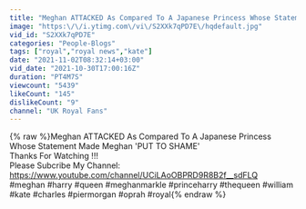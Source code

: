 ```yaml
---
title: "Meghan ATTACKED As Compared To A Japanese Princess Whose Statement Made Meghan 'PUT TO SHAME'"
image: "https:\/\/i.ytimg.com\/vi\/S2XXk7qPD7E\/hqdefault.jpg"
vid_id: "S2XXk7qPD7E"
categories: "People-Blogs"
tags: ["royal","royal news","kate"]
date: "2021-11-02T08:32:14+03:00"
vid_date: "2021-10-30T17:00:16Z"
duration: "PT4M7S"
viewcount: "5439"
likeCount: "145"
dislikeCount: "9"
channel: "UK Royal Fans"
---
```

{% raw %}Meghan ATTACKED As Compared To A Japanese Princess Whose Statement Made Meghan 'PUT TO SHAME'<br />Thanks For Watching !!!<br />Please Subcribe My Channel: <a rel="nofollow" target="blank" href="https://www.youtube.com/channel/UCiLAoOBPRD9R8B2f__sdFLQ">https://www.youtube.com/channel/UCiLAoOBPRD9R8B2f__sdFLQ</a><br />#meghan #harry #queen #meghanmarkle #princeharry #thequeen #william #kate #charles #piermorgan #oprah #royal{% endraw %}
